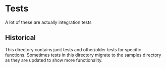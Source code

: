 # Tests

A lot of these are actually integration tests

## Historical

This directory contains junit tests and other/older tests for
specific functions.  Sometimes tests in this directory migrate
to the samples directory as they are updated to show more functionality.